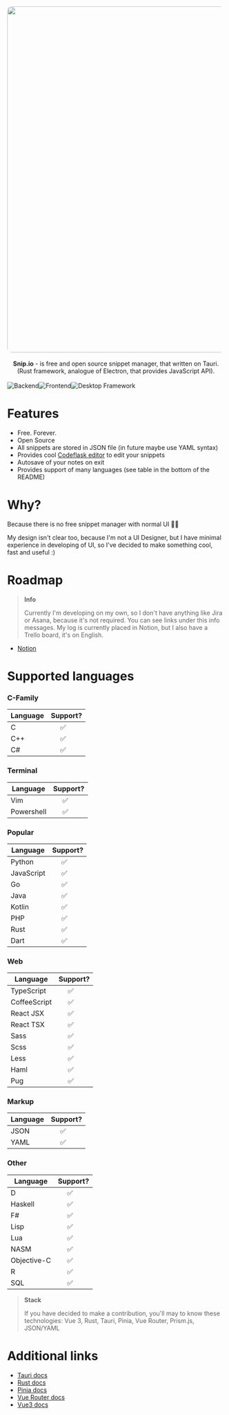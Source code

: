 <div align="center" style="display: flex;">
<img width="800" style="border-radius: 10px;" src="https://user-images.githubusercontent.com/101672047/193468366-1ff38eda-54b2-4025-97c4-93a67953bd10.gif">
</div>

<br>
<div align="center">
  <strong>Snip.io</strong> - is free and open source snippet manager, that written on Tauri.
  <br>
  (Rust framework, analogue of Electron, that provides JavaScript API).
</div>
<br/>
<div align="center" style="display: flex;">
  <img src="https://img.shields.io/badge/Backend-Rust-714955?style=flat&logo=Rust&logoColor=red" alt="Backend" />
  <img src="https://img.shields.io/badge/Frontend-Vue-439D8E?style=flat&logo=Vue.js&logoColor=green" alt="Frontend" />
  <img src="https://img.shields.io/badge/Desktop%20Framework-Tauri-C8963E?style=flat&logo=Tauri&logoColor=yellow" alt="Desktop Framework" />
</div>

# Features
- Free. Forever.
- Open Source
- All snippets are stored in JSON file (in future maybe use YAML syntax)
- Provides cool [Codeflask editor](https://kazzkiq.github.io/CodeFlask/) to edit your snippets
- Autosave of your notes on exit
- Provides support of many languages (see table in the bottom of the README)

# Why?
Because there is no free snippet manager with normal UI 💁‍♂️

My design isn't clear too, because I'm not a UI Designer, but I have minimal experience in developing of UI, so I've decided to make something cool, fast and useful :)

# Roadmap
> **Info**
>
> Currently I'm developing on my own, so I don't have anything like Jira or Asana, because it's not required. You can see links under this info messages.
> My log is currently placed in Notion, but I also have a Trello board, it's on English.

* [Notion](https://crackidocky.notion.site/snip-io-4f2fd2bf6c2745fb8b742e3ee25d9fef)
# Supported languages

### C-Family
<table style="width: 100%;">
  <thead>
    <tr>
      <th>Language</th>
      <th>Support?</th>
    </tr>
  </thead>
  <tbody>
    <tr>
      <td>C</td>
      <td>&nbsp;&nbsp;&nbsp;&nbsp;&nbsp;✅</td>
    </tr>
    <tr>
      <td>C++</td>
      <td>&nbsp;&nbsp;&nbsp;&nbsp;&nbsp;✅</td>
    </tr>
    <tr>
      <td>C#</td>
      <td>&nbsp;&nbsp;&nbsp;&nbsp;&nbsp;✅</td>
    </tr>
  </tbody>
</table>

### Terminal
<table style="width: 100%;">
  <thead>
    <tr>
      <th>Language</th>
      <th>Support?</th>
    </tr>
  </thead>
  <tbody>
    <tr>
      <td>Vim</td>
      <td>&nbsp;&nbsp;&nbsp;&nbsp;&nbsp;✅</td>
    </tr>
    <tr>
      <td>Powershell</td>
      <td>&nbsp;&nbsp;&nbsp;&nbsp;&nbsp;✅</td>
    </tr>
  </tbody>
</table>

### Popular
<table style="width: 100%;">
  <thead>
    <tr>
      <th>Language</th>
      <th>Support?</th>
    </tr>
  </thead>
  <tbody>
    <tr>
      <td>Python</td>
      <td>&nbsp;&nbsp;&nbsp;&nbsp;&nbsp;✅</td>
    </tr>
    <tr>
      <td>JavaScript</td>
      <td>&nbsp;&nbsp;&nbsp;&nbsp;&nbsp;✅</td>
    </tr>
    <tr>
      <td>Go</td>
      <td>&nbsp;&nbsp;&nbsp;&nbsp;&nbsp;✅</td>
    </tr>
    <tr>
      <td>Java</td>
      <td>&nbsp;&nbsp;&nbsp;&nbsp;&nbsp;✅</td>
    </tr>
    <tr>
      <td>Kotlin</td>
      <td>&nbsp;&nbsp;&nbsp;&nbsp;&nbsp;✅</td>
    </tr>
    <tr>
      <td>PHP</td>
      <td>&nbsp;&nbsp;&nbsp;&nbsp;&nbsp;✅</td>
    </tr>
    <tr>
      <td>Rust</td>
      <td>&nbsp;&nbsp;&nbsp;&nbsp;&nbsp;✅</td>
    </tr>
    <tr>
      <td>Dart</td>
      <td>&nbsp;&nbsp;&nbsp;&nbsp;&nbsp;✅</td>
    </tr>
  </tbody>
</table>

### Web
<table style="width: 100%;">
  <thead>
    <tr>
      <th>Language</th>
      <th>Support?</th>
    </tr>
  </thead>
  <tbody>
    <tr>
      <td>TypeScript</td>
      <td>&nbsp;&nbsp;&nbsp;&nbsp;&nbsp;✅</td>
    </tr>
    <tr>
      <td>CoffeeScript</td>
      <td>&nbsp;&nbsp;&nbsp;&nbsp;&nbsp;✅</td>
    </tr>
    <tr>
      <td>React JSX</td>
      <td>&nbsp;&nbsp;&nbsp;&nbsp;&nbsp;✅</td>
    </tr>
    <tr>
      <td>React TSX</td>
      <td>&nbsp;&nbsp;&nbsp;&nbsp;&nbsp;✅</td>
    </tr>
    <tr>
      <td>Sass</td>
      <td>&nbsp;&nbsp;&nbsp;&nbsp;&nbsp;✅</td>
    </tr>
    <tr>
      <td>Scss</td>
      <td>&nbsp;&nbsp;&nbsp;&nbsp;&nbsp;✅</td>
    </tr>
    <tr>
      <td>Less</td>
      <td>&nbsp;&nbsp;&nbsp;&nbsp;&nbsp;✅</td>
    </tr>
    <tr>
      <td>Haml</td>
      <td>&nbsp;&nbsp;&nbsp;&nbsp;&nbsp;✅</td>
    </tr>
    <tr>
      <td>Pug</td>
      <td>&nbsp;&nbsp;&nbsp;&nbsp;&nbsp;✅</td>
    </tr>
  </tbody>
</table>

### Markup
<table style="width: 100%;">
  <thead>
    <tr>
      <th>Language</th>
      <th>Support?</th>
    </tr>
  </thead>
  <tbody>
    <tr>
      <td>JSON</td>
      <td>&nbsp;&nbsp;&nbsp;&nbsp;&nbsp;✅</td>
    </tr>
    <tr>
      <td>YAML</td>
      <td>&nbsp;&nbsp;&nbsp;&nbsp;&nbsp;✅</td>
    </tr>
  </tbody>
</table>

### Other
<table style="width: 100%;">
  <thead>
    <tr>
      <th>Language</th>
      <th>Support?</th>
    </tr>
  </thead>
  <tbody>
    <tr>
      <td>D</td>
      <td>&nbsp;&nbsp;&nbsp;&nbsp;&nbsp;✅</td>
    </tr>
    <tr>
      <td>Haskell</td>
      <td>&nbsp;&nbsp;&nbsp;&nbsp;&nbsp;✅</td>
    </tr>
    <tr>
      <td>F#</td>
      <td>&nbsp;&nbsp;&nbsp;&nbsp;&nbsp;✅</td>
    </tr>
    <tr>
      <td>Lisp</td>
      <td>&nbsp;&nbsp;&nbsp;&nbsp;&nbsp;✅</td>
    </tr>
    <tr>
      <td>Lua</td>
      <td>&nbsp;&nbsp;&nbsp;&nbsp;&nbsp;✅</td>
    </tr>
    <tr>
      <td>NASM</td>
      <td>&nbsp;&nbsp;&nbsp;&nbsp;&nbsp;✅</td>
    </tr>
    <tr>
      <td>Objective-C</td>
      <td>&nbsp;&nbsp;&nbsp;&nbsp;&nbsp;✅</td>
    </tr>
    <tr>
      <td>R</td>
      <td>&nbsp;&nbsp;&nbsp;&nbsp;&nbsp;✅</td>
    </tr>
    <tr>
      <td>SQL</td>
      <td>&nbsp;&nbsp;&nbsp;&nbsp;&nbsp;✅</td>
    </tr>
  </tbody>
</table>

> **Stack**
> 
> If you have decided to make a contribution, you'll may to know these technologies: Vue 3, Rust, Tauri, Pinia, Vue Router, Prism.js, JSON/YAML

# Additional links
- [Tauri docs](https://tauri.app/v1/api/js/)
- [Rust docs](https://doc.rust-lang.org/std/)
- [Pinia docs](https://pinia.vuejs.org/introduction.html)
- [Vue Router docs](https://router.vuejs.org/guide/)
- [Vue3 docs](https://vuejs.org/guide/introduction.html)
